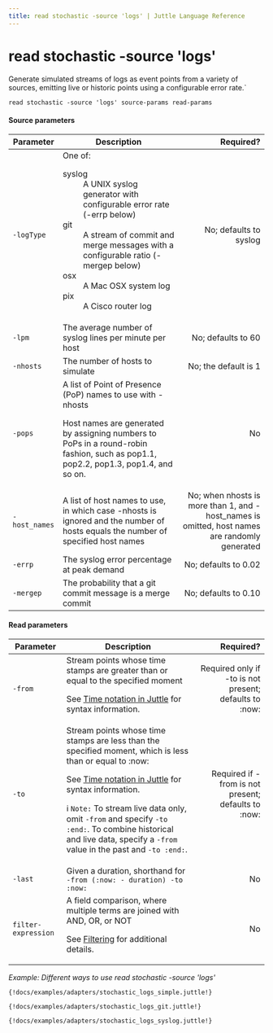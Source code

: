 ```yaml
---
title: read stochastic -source 'logs' | Juttle Language Reference
---
```


read stochastic -source 'logs'
===============================

Generate simulated streams of logs as event
points from a variety of sources, emitting live or historic points using
a configurable error rate.`

```
read stochastic -source 'logs' source-params read-params
```

#### Source parameters

Parameter  |  Description  |  Required?
---------- | ------------- | ---------:
`-logType`  |  One of: <dl> <dt>syslog</dt><dd>A UNIX syslog generator with configurable error rate (-errp below)</dd> <dt>git</dt><dd>A stream of commit and merge messages with a configurable ratio (-mergep below)</dd> <dt>osx</dt><dd>A Mac OSX system log</dd> <dt>pix</dt><dd>A Cisco router log</dd></dl> |  No; defaults to syslog
`-lpm`  |  The average number of syslog lines per minute per host  |  No; defaults to 60
`-nhosts`  |  The number of hosts to simulate  |  No; the default is 1
`-pops`  |  A list of Point of Presence (PoP) names to use with -nhosts <p>Host names are generated by assigning numbers to PoPs in a round-robin fashion, such as pop1.1, pop2.2, pop1.3, pop1.4, and so on.  </p> |  No
`-host_names`  | A list of host names to use, in which case -nhosts is ignored and the number of hosts equals the number of specified host names  |  No; when nhosts is more than 1, and -host\_names is omitted, host names are randomly generated
`-errp`  |  The syslog error percentage at peak demand  |  No; defaults to 0.02
`-mergep`  |  The probability that a git commit message is a merge commit  |  No; defaults to 0.10

#### Read parameters

Parameter  |  Description  |  Required?
---------- | ------------- | ---------:
`-from`    | Stream points whose time stamps are greater than or equal to the specified moment <p>See [Time notation in Juttle](../reference/time.md)  for syntax information. </p>  | Required only if -to is not present; defaults to :now:
`-to`  |  Stream points whose time stamps are less than the specified moment, which is less than or equal to :now:  <p>See [Time notation in Juttle](../reference/time.md) for syntax information. </p><p>:information_source: `Note:` To stream live data only, omit `-from` and specify `-to :end:`. To combine historical and live data, specify a `-from` value in the past and `-to :end:`.|  Required if -from is not present; defaults to :now:
`-last`  |  Given a duration, shorthand for `-from (:now: - duration) -to :now:` |  No
`filter-expression`  |  A field comparison, where multiple terms are joined with AND, OR, or NOT <p>See [Filtering](../concepts/filtering.md) for additional details.  </p>  |  No

_Example: Different ways to use read stochastic -source 'logs'_

```
{!docs/examples/adapters/stochastic_logs_simple.juttle!}
```

```
{!docs/examples/adapters/stochastic_logs_git.juttle!}
```

```
{!docs/examples/adapters/stochastic_logs_syslog.juttle!}
```
